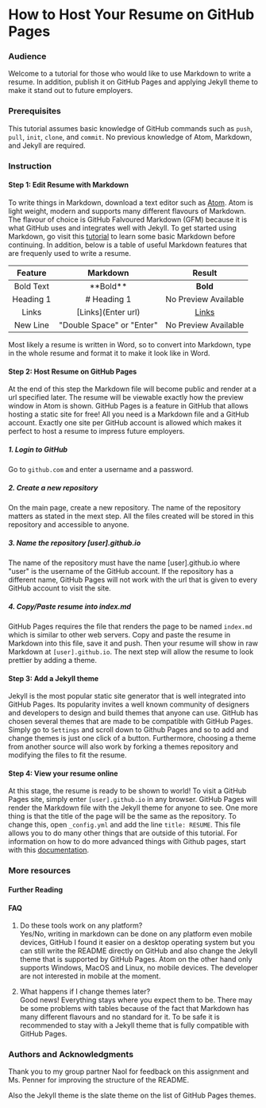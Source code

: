 # How to Host Your Resume on GitHub Pages

### Audience
Welcome to a tutorial for those who would like to use Markdown to write a resume. In addition, publish it on GitHub Pages and applying Jekyll theme to make it stand out to future employers. 

### Prerequisites
This tutorial assumes basic knowledge of GitHub commands such as ```push```, ```pull```, ```init```, ```clone```, and ```commit```. No previous knowledge of Atom, Markdown, and Jekyll are required.

### Instruction

#### Step 1: Edit Resume with Markdown
To write things in Markdown, download a text editor such as [Atom](https://atom.io). Atom is light weight, modern and supports many different flavours of Markdown. The flavour of choice is GitHub Falvoured Markdown (GFM) because it is what GitHub uses and integrates well with Jekyll. To get started using Markdown, go visit this [tutorial](https://www.markdowntutorial.com/) to learn some basic Markdown before continuing. In addition, below is a table of useful Markdown features that are frequenly used to write a resume.

| Feature      | Markdown     | Result   |
|:-------------:|:-------------:|:---------:|
| Bold Text     | \*\*Bold\*\* | **Bold** |
| Heading 1      | \# Heading 1      | No Preview Available |
| Links | \[Links](Enter url)     | [Links](#)
| New Line | "Double Space" or "Enter" | No Preview Available |

Most likely a resume is written in Word, so to convert into Markdown, type in the whole resume and format it to make it look like in Word.

#### Step 2: Host Resume on GitHub Pages
At the end of this step the Markdown file will become public and render at a url specified later. The resume will be viewable exactly how the preview window in Atom is shown. GitHub Pages is a feature in GitHub that allows hosting a static site for free! All you need is a Markdown file and a GitHub account. Exactly one site per GitHub account is allowed which makes it perfect to host a resume to impress future employers.

##### 1. Login to GitHub
Go to ```github.com``` and enter a username and a password.

##### 2. Create a new repository
On the main page, create a new repository. The name of the repository matters as stated in the mext step. All the files created will be stored in this repository and accessible to anyone.

##### 3. Name the repository [user].github.io
The name of the repository must have the name [user].github.io where "user" is the username of the GitHub account. If the repository has a different name, GitHub Pages will not work with the url that is given to every GitHub account to visit the site.

##### 4. Copy/Paste resume into index.md
GitHub Pages requires the file that renders the page to be named ```index.md``` which is similar to other web servers. Copy and paste the resume in Markdown into this file, save it and push. Then your resume will show in raw Markdown at ```[user].github.io```. The next step will allow the resume to look prettier by adding a theme.

#### Step 3: Add a Jekyll theme
Jekyll is the most popular static site generator that is well integrated into GitHub Pages. Its popularity invites a well known community of designers and developers to design and build themes that anyone can use. GitHub has chosen several themes that are made to be compatible with GitHub Pages. Simply go to ```Settings``` and scroll down to Github Pages and so to add and change themes is just one click of a button. Furthermore, choosing a theme from another source will also work by forking a themes repository and modifying the files to fit the resume.

#### Step 4: View your resume online
At this stage, the resume is ready to be shown to world! To visit a GitHub Pages site, simply enter ```[user].github.io``` in any browser. GitHub Pages will render the Markdown file with the Jekyll theme for anyone to see. One more thing is that the title of the page will be the same as the repository. To change this, open ```_config.yml``` and add the line ```title: RESUME```. This file allows you to do many other things that are outside of this tutorial. For information on how to do more advanced things with Github pages, start with this [documentation](https://jekyllrb.com/docs/configuration/). 

### More resources

#### Further Reading

#### FAQ
1. Do these tools work on any platform?  
Yes/No, writing in markdown can be done on any platform even mobile devices, GitHub I found it easier on a desktop operating system but you can still write the README directly on GitHub and also change the Jekyll theme that is supported by GitHub Pages. Atom on the other hand only supports Windows, MacOS and Linux, no mobile devices. The developer are not interested in mobile at the moment.

2. What happens if I change themes later?  
Good news! Everything stays where you expect them to be. There may be some problems with tables because of the fact that Markdown has many different flavours and no standard for it. To be safe it is recommended to stay with a Jekyll theme that is fully compatible with GitHub Pages.

### Authors and Acknowledgments
Thank you to my group partner Naol for feedback on this assignment and Ms. Penner for improving the structure of the README.

Also the Jekyll theme is the slate theme on the list of GitHub Pages themes.
